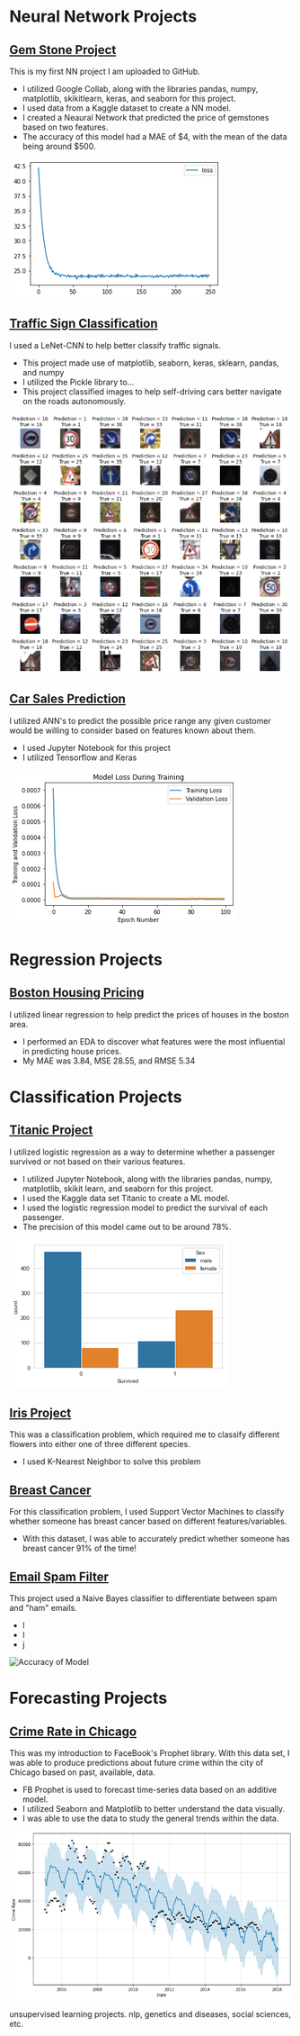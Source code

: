 # Neural Network Projects

## [Gem Stone Project](https://github.com/AndrewVandenberg/Portfolio/blob/main/TensorFlow_Gem_Project.ipynb)
This is my first NN project I am uploaded to GitHub. 
* I utilized Google Collab, along with the libraries pandas, numpy, matplotlib, skikitlearn, keras, and seaborn for this project.
* I used data from a Kaggle dataset to create a NN model.
* I created a Neaural Network that predicted the price of gemstones based on two features.
* The accuracy of this model had a MAE of $4, with the mean of the data being around $500.
 
![Epochs vs Loss](https://github.com/AndrewVandenberg/Portfolio/blob/main/images/gem.png)

## [Traffic Sign Classification](https://github.com/AndrewVandenberg/Portfolio/blob/main/LeNet%20Traffic%20Sign%20Classification.ipynb)
I used a LeNet-CNN to help better classify traffic signals.
* This project made use of matplotlib, seaborn, keras, sklearn, pandas, and numpy
* I utilized the Pickle library to...
* This project classified images to help self-driving cars better navigate on the roads autonomously.

<img src="https://github.com/AndrewVandenberg/Portfolio/blob/main/images/traffic.png" alt="Traffic Sign Predictions" width="500"/>

## [Car Sales Prediction](https://github.com/AndrewVandenberg/Portfolio/blob/main/Car%20Sales.ipynb)
I utilized ANN's to predict the possible price range any given customer would be willing to consider based on features known about them.
* I used Jupyter Notebook for this project
* I utilized Tensorflow and Keras 

![Epochs vs Loss](https://github.com/AndrewVandenberg/Portfolio/blob/main/images/CarSales.png)

# Regression Projects

## [Boston Housing Pricing](https://github.com/AndrewVandenberg/Portfolio/blob/main/Boston%20Housing%20.ipynb)
I utilized linear regression to help predict the prices of houses in the boston area.
* I performed an EDA to discover what features were the most influential in predicting house prices.
* My MAE was 3.84, MSE 28.55, and RMSE 5.34

# Classification Projects

## [Titanic Project](https://github.com/AndrewVandenberg/Titanic)
I utilized logistic regression as a way to determine whether a passenger survived or not based on their various features.

* I utilized Jupyter Notebook, along with the libraries pandas, numpy, matplotlib, skikit learn, and seaborn for this project.
* I used the Kaggle data set Titanic to create a ML model.
* I used the logistic regression model to predict the survival of each passenger.
* The precision of this model came out to be around 78%.

![](https://github.com/AndrewVandenberg/Portfolio/blob/main/images/graph.png)

## [Iris Project](https://github.com/AndrewVandenberg/Portfolio/blob/main/Iris%20Project.ipynb)
This was a classification problem, which required me to classify different flowers into either one of three different species.
* I used K-Nearest Neighbor to solve this problem

## [Breast Cancer](https://github.com/AndrewVandenberg/Portfolio/blob/main/Breast%20Cancer.ipynb)
For this classification problem, I used Support Vector Machines to classify whether someone has breast cancer based on different features/variables.
* With this dataset, I was able to accurately predict whether someone has breast cancer 91% of the time!

## [Email Spam Filter]()
This project used a Naive Bayes classifier to differentiate between spam and "ham" emails.
* l
* l
* j

![Accuracy of Model]()

# Forecasting Projects

## [Crime Rate in Chicago](https://github.com/AndrewVandenberg/Portfolio/blob/main/Crime%20Rate%20in%20Chicago.ipynb)
This was my introduction to FaceBook's Prophet library. With this data set, I was able to produce predictions about future crime within the city of Chicago based on past, available, data.

* FB Prophet is used to forecast time-series data based on an additive model.
* I utilized Seaborn and Matplotlib to better understand the data visually.
* I was able to use the data to study the general trends within the data.

![](https://github.com/AndrewVandenberg/Portfolio/blob/main/images/crime.png)


unsupervised learning projects. nlp, genetics and diseases, social sciences, etc.
